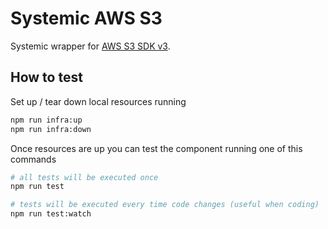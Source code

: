 # Systemic AWS S3

Systemic wrapper for [AWS S3 SDK v3](https://docs.aws.amazon.com/AWSJavaScriptSDK/v3/latest/index.html).
## How to test

Set up / tear down local resources running

```bash
npm run infra:up
npm run infra:down
```

Once resources are up you can test the component running one of this commands

```bash
# all tests will be executed once
npm run test

# tests will be executed every time code changes (useful when coding)
npm run test:watch
```
